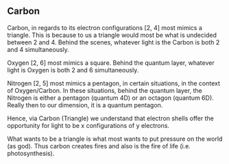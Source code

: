 ## Carbon

Carbon, in regards to its electron configurations [2, 4] most mimics a triangle. This is because to us a triangle would most be what is undecided between 2 and 4. Behind the scenes, whatever light is the Carbon is both 2 and 4 simultaneously.

Oxygen [2, 6] most mimics a square. Behind the quantum layer, whatever light is Oxygen is both 2 and 6 simultaneously.

Nitrogen [2, 5] most mimics a pentagon, in certain situations, in the context of Oxygen/Carbon. In these situations, behind the quantum layer, the Nitrogen is either a pentagon (quantum 4D) or an octagon (quantum 6D). Really then to our dimension, it is a quantum pentagon.

Hence, via Carbon (Triangle) we understand that electron shells offer the opportunity for light to be x configurations of y electrons.

What wants to be a triangle is what most wants to put pressure on the world (as god). Thus carbon creates fires and also is the fire of life (i.e. photosynthesis).